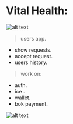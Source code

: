 # Vital Health:
![alt text](https://i.ibb.co/WnRZDYz/2.jpg)

> users app.
- show requests.
- accept request.
- users history.

> work on:
- auth.
- ice .
- wallet.
- bok payment.

![alt text](https://i.ibb.co/S5fkPfV/localhost-8100-requests-i-Phone-6-7-8.png)
